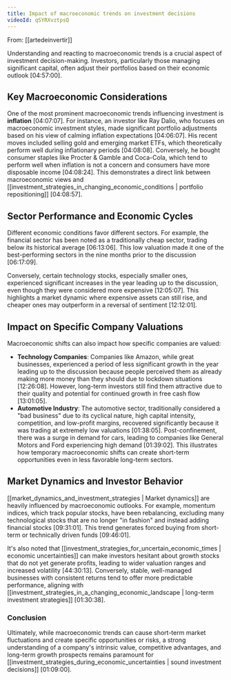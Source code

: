 ```yaml
---
title: Impact of macroeconomic trends on investment decisions
videoId: qSYRXvztpsQ
---
```


From: [[artedeinvertir]] <br/> 

Understanding and reacting to macroeconomic trends is a crucial aspect of investment decision-making. Investors, particularly those managing significant capital, often adjust their portfolios based on their economic outlook <a class="yt-timestamp" data-t="04:57:00">[04:57:00]</a>.

## Key Macroeconomic Considerations
One of the most prominent macroeconomic trends influencing investment is **inflation** <a class="yt-timestamp" data-t="04:07:07">[04:07:07]</a>. For instance, an investor like Ray Dalio, who focuses on macroeconomic investment styles, made significant portfolio adjustments based on his view of calming inflation expectations <a class="yt-timestamp" data-t="04:06:07">[04:06:07]</a>. His recent moves included selling gold and emerging market ETFs, which theoretically perform well during inflationary periods <a class="yt-timestamp" data-t="04:08:08">[04:08:08]</a>. Conversely, he bought consumer staples like Procter & Gamble and Coca-Cola, which tend to perform well when inflation is not a concern and consumers have more disposable income <a class="yt-timestamp" data-t="04:08:24">[04:08:24]</a>. This demonstrates a direct link between macroeconomic views and [[investment_strategies_in_changing_economic_conditions | portfolio repositioning]] <a class="yt-timestamp" data-t="04:08:57">[04:08:57]</a>.

## Sector Performance and Economic Cycles
Different economic conditions favor different sectors. For example, the financial sector has been noted as a traditionally cheap sector, trading below its historical average <a class="yt-timestamp" data-t="06:13:06">[06:13:06]</a>. This low valuation made it one of the best-performing sectors in the nine months prior to the discussion <a class="yt-timestamp" data-t="06:17:09">[06:17:09]</a>.

Conversely, certain technology stocks, especially smaller ones, experienced significant increases in the year leading up to the discussion, even though they were considered more expensive <a class="yt-timestamp" data-t="12:05:07">[12:05:07]</a>. This highlights a market dynamic where expensive assets can still rise, and cheaper ones may outperform in a reversal of sentiment <a class="yt-timestamp" data-t="12:12:01">[12:12:01]</a>.

## Impact on Specific Company Valuations
Macroeconomic shifts can also impact how specific companies are valued:
*   **Technology Companies**: Companies like Amazon, while great businesses, experienced a period of less significant growth in the year leading up to the discussion because people perceived them as already making more money than they should due to lockdown situations <a class="yt-timestamp" data-t="12:26:08">[12:26:08]</a>. However, long-term investors still find them attractive due to their quality and potential for continued growth in free cash flow <a class="yt-timestamp" data-t="13:01:05">[13:01:05]</a>.
*   **Automotive Industry**: The automotive sector, traditionally considered a "bad business" due to its cyclical nature, high capital intensity, competition, and low-profit margins, recovered significantly because it was trading at extremely low valuations <a class="yt-timestamp" data-t="01:38:05">[01:38:05]</a>. Post-confinement, there was a surge in demand for cars, leading to companies like General Motors and Ford experiencing high demand <a class="yt-timestamp" data-t="01:39:02">[01:39:02]</a>. This illustrates how temporary macroeconomic shifts can create short-term opportunities even in less favorable long-term sectors.

## Market Dynamics and Investor Behavior
[[market_dynamics_and_investment_strategies | Market dynamics]] are heavily influenced by macroeconomic outlooks. For example, momentum indices, which track popular stocks, have been rebalancing, excluding many technological stocks that are no longer "in fashion" and instead adding financial stocks <a class="yt-timestamp" data-t="09:31:01">[09:31:01]</a>. This trend generates forced buying from short-term or technically driven funds <a class="yt-timestamp" data-t="09:46:01">[09:46:01]</a>.

It's also noted that [[investment_strategies_for_uncertain_economic_times | economic uncertainties]] can make investors hesitant about growth stocks that do not yet generate profits, leading to wider valuation ranges and increased volatility <a class="yt-timestamp" data-t="44:30:13">[44:30:13]</a>. Conversely, stable, well-managed businesses with consistent returns tend to offer more predictable performance, aligning with [[investment_strategies_in_a_changing_economic_landscape | long-term investment strategies]] <a class="yt-timestamp" data-t="01:30:38">[01:30:38]</a>.

### Conclusion
Ultimately, while macroeconomic trends can cause short-term market fluctuations and create specific opportunities or risks, a strong understanding of a company's intrinsic value, competitive advantages, and long-term growth prospects remains paramount for [[investment_strategies_during_economic_uncertainties | sound investment decisions]] <a class="yt-timestamp" data-t="01:09:00">[01:09:00]</a>.